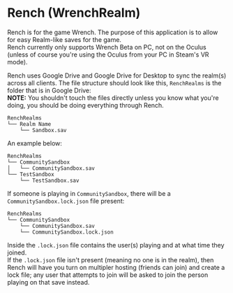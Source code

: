 # Rench (WrenchRealm)

Rench is for the game Wrench. The purpose of this application is to allow for easy Realm-like saves for the game. \
Rench currently only supports Wrench Beta on PC, not on the Oculus (unless of course you're using the Oculus from your PC in Steam's VR mode).

Rench uses Google Drive and Google Drive for Desktop to sync the realm(s) across all clients. The file structure should look like this, `RenchRealms` is the folder that is in Google Drive: \
**NOTE:** You shouldn't touch the files directly unless you know what you're doing, you should be doing everything through Rench.
```
RenchRealms
└── Realm Name
    └── Sandbox.sav
```

An example below:
```
RenchRealms
└── CommunitySandbox
│   └── CommunitySandbox.sav
└── TestSandbox
    └── TestSandbox.sav
```

If someone is playing in `CommunitySandbox`, there will be a `CommunitySandbox.lock.json` file present:
```
RenchRealms
└── CommunitySandbox
    └── CommunitySandbox.sav
    └── CommunitySandbox.lock.json
```
Inside the `.lock.json` file contains the user(s) playing and at what time they joined. \
If the `.lock.json` file isn't present (meaning no one is in the realm), then Rench will have you turn on multipler hosting (friends can join) and create a lock file; any user that attempts to join will be asked to join the person playing on that save instead.